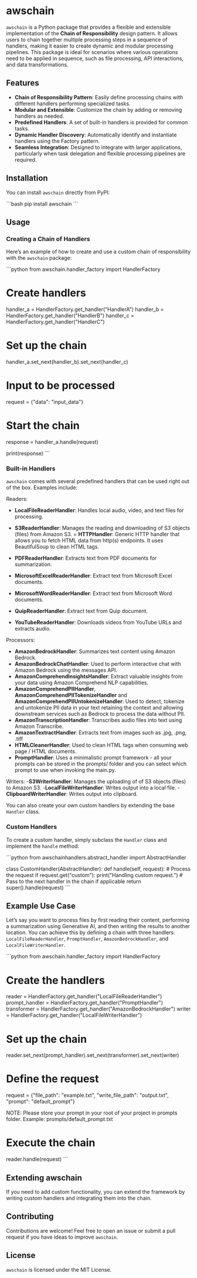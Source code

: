 
# awschain

`awschain` is a Python package that provides a flexible and extensible implementation of the **Chain of Responsibility** design pattern. It allows users to chain together multiple processing steps in a sequence of handlers, making it easier to create dynamic and modular processing pipelines. This package is ideal for scenarios where various operations need to be applied in sequence, such as file processing, API interactions, and data transformations.

## Features

- **Chain of Responsibility Pattern**: Easily define processing chains with different handlers performing specialized tasks.
- **Modular and Extensible**: Customize the chain by adding or removing handlers as needed.
- **Predefined Handlers**: A set of built-in handlers is provided for common tasks.
- **Dynamic Handler Discovery**: Automatically identify and instantiate handlers using the Factory pattern.
- **Seamless Integration**: Designed to integrate with larger applications, particularly when task delegation and flexible processing pipelines are required.

## Installation

You can install `awschain` directly from PyPI:

\`\`\`bash
pip install awschain
\`\`\`

## Usage

### Creating a Chain of Handlers

Here’s an example of how to create and use a custom chain of responsibility with the `awschain` package:

\`\`\`python
from awschain.handler_factory import HandlerFactory

# Create handlers
handler_a = HandlerFactory.get_handler("HandlerA")
handler_b = HandlerFactory.get_handler("HandlerB")
handler_c = HandlerFactory.get_handler("HandlerC")

# Set up the chain
handler_a.set_next(handler_b).set_next(handler_c)

# Input to be processed
request = {"data": "input_data"}

# Start the chain
response = handler_a.handle(request)

print(response)
\`\`\`

### Built-in Handlers

`awschain` comes with several predefined handlers that can be used right out of the box. Examples include:

Readers:
- **LocalFileReaderHandler**: Handles local audio, video, and text files for processing.
- **S3ReaderHandler**: Manages the reading and downloading of S3 objects (files) from Amazon S3.
= **HTTPHandler**: Generic HTTP handler that allows you to fetch HTML data from http(s) endpoints. It uses BeautifulSoup to clean HTML tags.

- **PDFReaderHandler**: Extracts text from PDF documents for summarization.
- **MicrosoftExcelReaderHandler**: Extract text from Microsoft Excel documents.
- **MicrosoftWordReaderHandler**: Extract text from Microsoft Word documents.
- **QuipReaderHandler**: Extract text from Quip document.
- **YouTubeReaderHandler**: Downloads videos from YouTube URLs and extracts audio.

Processors:
- **AmazonBedrockHandler**: Summarizes text content using Amazon Bedrock.
- **AmazonBedrockChatHandler**: Used to perform interactive chat with Amazon Bedrock using the messages API.
- **AmazonComprehendInsightsHandler**: Extract valuable insights from your data using Amazon Comprehend NLP capabilities.
- **AmazonComprehendPIIHandler**, **AmazonComprehendPIITokenizeHandler** and **AmazonComprehendPIIUntokenizeHandler**: Used to detect, tokenize and untokenize PII data in your text retaining the context and allowing downstream services such as Bedrock to process the data without PII.
- **AmazonTranscriptionHandler**: Transcribes audio files into text using Amazon Transcribe.
- **AmazonTextractHandler**: Extracts text from images such as .jpg, .png, .tiff
- **HTMLCleanerHandler**: Used to clean HTML tags when consuming web page / HTML documents.
- **PromptHandler**: Uses a minimalistic prompt framework - all your prompts can be stored in the prompts/ folder and you can select which prompt to use when invoking the main.py.

Writers:
-**S3WriterHandler**: Manages the uploading of of S3 objects (files) to Amazon S3.
-**LocalFileWriterHandler**: Writes output into a local file.
-**ClipboardWriterHandler**: Writes output into clipboard.

You can also create your own custom handlers by extending the base `Handler` class.

### Custom Handlers

To create a custom handler, simply subclass the `Handler` class and implement the `handle` method:

\`\`\`python
from awschainhandlers.abstract_handler import AbstractHandler

class CustomHandler(AbstractHandler):
    def handle(self, request):
        # Process the request
        if request.get("custom"):
            print("Handling custom request.")
        # Pass to the next handler in the chain if applicable
        return super().handle(request)
\`\`\`

## Example Use Case

Let’s say you want to process files by first reading their content, performing a summarization using Generative AI, and then writing the results to another location. You can achieve this by defining a chain with three handlers: `LocalFileReaderHandler`, `PromptHandler`, `AmazonBedrockHandler`, and `LocalFileWriterHandler`.

\`\`\`python
from awschain.handler_factory import HandlerFactory

# Create the handlers
reader = HandlerFactory.get_handler("LocalFileReaderHandler")
prompt_handler = HandlerFactory.get_handler("PromptHandler")
transformer = HandlerFactory.get_handler("AmazonBedrockHandler")
writer = HandlerFactory.get_handler("LocalFileWriterHandler")

# Set up the chain
reader.set_next(prompt_handler).set_next(transformer).set_next(writer)

# Define the request
request = {"file_path": "example.txt", "write_file_path": "output.txt", "prompt": "default_prompt"}

NOTE: Please store your prompt in your root of your project in prompts folder. Example: prompts/default_prompt.txt

# Execute the chain
reader.handle(request)
\`\`\`

## Extending awschain

If you need to add custom functionality, you can extend the framework by writing custom handlers and integrating them into the chain.

## Contributing

Contributions are welcome! Feel free to open an issue or submit a pull request if you have ideas to improve `awschain`.

## License

`awschain` is licensed under the MIT License.
